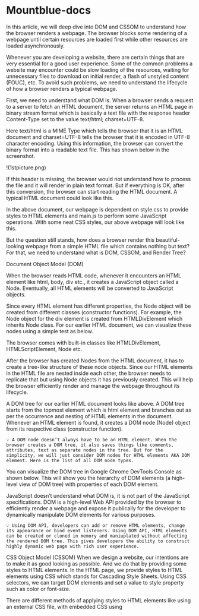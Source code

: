 # Mountblue-docs
In this article, we will deep dive into DOM and CSSOM to understand how the browser renders a webpage. The browser blocks some rendering of a webpage until certain resources are loaded first while other resources are loaded asynchronously.

Whenever you are developing a website, there are certain things that are very essential for a good user experience. Some of the common problems a website may encounter could be slow loading of the resources, waiting for unnecessary files to download on initial render, a flash of unstyled content (FOUC), etc. To avoid such problems, we need to understand the lifecycle of how a browser renders a typical webpage.

First, we need to understand what DOM is. When a browser sends a request to a server to fetch an HTML document, the server returns an HTML page in binary stream format which is basically a text file with the response header Content-Type set to the value text/html; charset=UTF-8.

Here text/html is a MIME Type which tells the browser that it is an HTML document and charset=UTF-8 tells the browser that it is encoded in UTF-8 character encoding. Using this information, the browser can convert the binary format into a readable text file. This has shown below in the screenshot.

!(1stpicture.png)

If this header is missing, the browser would not understand how to process the file and it will render in plain text format. But if everything is OK, after this conversion, the browser can start reading the HTML document. A typical HTML document could look like this.

In the above document, our webpage is dependent on style.css to provide styles to HTML elements and main.js to perform some JavaScript operations. With some neat CSS styles, our above webpage will look like this.

But the question still stands, how does a browser render this beautiful-looking webpage from a simple HTML file which contains nothing but text? For that, we need to understand what is DOM, CSSOM, and Render Tree?

Document Object Model (DOM)

When the browser reads HTML code, whenever it encounters an HTML element like html, body, div etc., it creates a JavaScript object called a Node. Eventually, all HTML elements will be converted to JavaScript objects.

Since every HTML element has different properties, the Node object will be created from different classes (constructor functions). For example, the Node object for the div element is created from HTMLDivElement which inherits Node class. For our earlier HTML document, we can visualize these nodes using a simple test as below.

The browser comes with built-in classes like HTMLDivElement, HTMLScriptElement, Node etc.

After the browser has created Nodes from the HTML document, it has to create a tree-like structure of these node objects. Since our HTML elements in the HTML file are nested inside each other, the browser needs to replicate that but using Node objects it has previously created. This will help the browser efficiently render and manage the webpage throughout its lifecycle.

A DOM tree for our earlier HTML document looks like above. A DOM tree starts from the topmost element which is html element and branches out as per the occurrence and nesting of HTML elements in the document. Whenever an HTML element is found, it creates a DOM node (Node) object from its respective class (constructor function).

    💡 A DOM node doesn’t always have to be an HTML element. When the browser creates a DOM tree, it also saves things like comments, attributes, text as separate nodes in the tree. But for the simplicity, we will just consider DOM nodes for HTML elements AKA DOM element. Here is the list of all DOM node types.

You can visualize the DOM tree in Google Chrome DevTools Console as shown below. This will show you the hierarchy of DOM elements (a high-level view of DOM tree) with properties of each DOM element.

JavaScript doesn’t understand what DOM is, it is not part of the JavaScript specifications. DOM is a high-level Web API provided by the browser to efficiently render a webpage and expose it publically for the developer to dynamically manipulate DOM elements for various purposes.

    💡 Using DOM API, developers can add or remove HTML elements, change its appearance or bind event listeners. Using DOM API, HTML elements can be created or cloned in memory and maniuplated without affecting the rendered DOM tree. This gives developers the ability to construct highly dynamic web page with rich user experience.

CSS Object Model (CSSOM)
When we design a website, our intentions are to make it as good looking as possible. And we do that by providing some styles to HTML elements. In the HTML page, we provide styles to HTML elements using CSS which stands for Cascading Style Sheets. Using CSS selectors, we can target DOM elements and set a value to style property such as color or font-size.

There are different methods of applying styles to HTML elements like using an external CSS file, with embedded CSS using <style> tag, with an inline method using the style attribute on HTML elements or using JavaScript. But in the end, the browser has to do the heavy lifting of applying CSS styles to the DOM elements.

Let’s say, for our earlier example, we are going to use the below CSS styles (this is not the CSS used for the card shown in the screenshot). For the sake of simplicity, we are not going to be bothered about how we are importing the CSS styles in the HTML page.

After constructing the DOM, the browser reads CSS from all the sources (external, embedded, inline, user-agent, etc.) and construct a CSSOM. CSSOM stands for CSS Object Model which is a Tree Like structure just like DOM.

Each node in this tree contains CSS style information that will be applied to DOM elements that it target (specified by the selector). CSSOM, however, does not contain DOM elements which can’t be printed on the screen like <meta>, <script>, <title> etc.

As we know, most of the browser comes with its own stylesheet which is called as user agent stylesheet, the browser first computes final CSS properties for DOM element by overriding user agent styles with CSS provided by the developer properties (using specificity rules) and then construct a node.

Even if a CSS property (such as display) for a particular HTML element isn’t defined by either the developer or the browser, its value is set to the default value of that property as specified by the W3C CSS standard. While selecting the default value of a CSS property, some rules of inheritance are used if a property qualifies for the inheritance as mentioned in the W3C documentation.

For example, color and font-size among others inherits the value of the parent if these properties are missing for an HTML element. So you can imagine having these properties on an HTML element and all its children inheriting it. This is called cascading of styles and that’s why CSS is an acronym of Cascading Style Sheets. This is the very reason why the browser constructs a CSSOM, a tree-like structure to compute styles based on CSS cascading rules.

    💡 You can see the computed style of an HTML element by using Chrome DevTools console in Elements panel. Select any HTML element from the left panel and click on the computed tab on the right panel.

We can visualize the CSSOM tree for our earlier example using the below diagram. For the sake of simplicity, we are going to ignore the user-agent styles and focus on CSS styles mentioned earlier.

As you can see from the above diagram, our CSSOM tree does not contain elements which do not get printed on the screen like <link>, <title>, <script> etc. CSS property values in the red colors are cascaded down from the top while property values in the gray are overriding the inherited values.
Render Tree

Render-Tree is also a tree-like structure constructed by combining DOM and CSSOM trees together. The browser has to calculate the layout of each visible element and paint them on the screen, for that browser uses this Render-Tree. Hence, unless Render-Tree isn’t constructed, nothing is going to get printed on the screen which is why we need both DOM and CSSOM trees.

As Render-Tree is a low-level representation of what will eventually get printed on the screen, it won’t contain nodes that do not hold any area in the pixel matrix. For example, display:none; elements have dimensions of 0px X 0px, hence they won’t be present in Render-Tree.

As you can see from the above diagram, Render-Tree combines DOM and CSSOM to generate a tree-like structure containing only the elements which will be printed on the screen.

Since in CSSOM, p element situated inside div has display:none; style set on it, it and its children won’t be present in Render-Tree, since it occupies no space on the screen. However, if you have elements with visibility:hidden or opacity:0, they will occupy space on the screen hence they will be present in the Render-Tree.

Unlike DOM API which gives access to the DOM elements in the DOM tree constructed by the browser, CSSOM is kept hidden from the user. But since the browser combines DOM and CSSOM to form the Render Tree, the browser exposes the CSSOM node of a DOM element by providing high-level API on the DOM element itself. This enables the developer to access or change the CSS properties of a CSSOM node.

    💡 Since manipulating styles of an element using JavaScript is beyond the scope of this article, so here is the link to awesome CSS Tricks Article that covers the broad spectrum of CSSOM API. We also have new CSS Typed Object API in JavaScript which is more accurate way to maniulate styles of an element.

Rendering Sequence

Now that we have a good understanding of what DOM, CSSOM, and Render-Tree are, let’s understand how a browse renders a typical webpage using them. Having a minimal understanding of this process is crucial for any web developers as it will help us design our website for maximum user experience (UX) and performance.

When a web page is loaded, the browser first reads the HTML text and constructs DOM Tree from it. Then it processes the CSS whether that is inline, embedded, or external CSS and constructs the CSSOM Tree from it.

After these trees are constructed, then it constructs the Render-Tree from it. Once the Render-Tree is constructed, then the browser starts the printing individual elements on the screen.
Layout operation

The first browser creates the layout of each individual Render-Tree node. The layout consists of the size of each node in pixels and where (position) it will be printed on the screen. This process is called layout since the browser is calculating the layout information of each node.

This process is also called reflow or browser reflow and it can also occur when you scroll, resize the window or manipulate DOM elements. Here is a list of events that can trigger the layout/reflow of the elements.

    💡 We should avoid the webpage going through multiple layout operations for minuscule reasons since it is a costly operation. Here is an article by Paul Lewis where he talks about how we can avoid complex and costly layout operations as well as layout thrashing.

Paint operation

Until now we have a list of geometries that need to be printed on the screen. Since elements (or a sub-tree) in the Render-Tree can overlap each other and they can have CSS properties that make them frequently change the look, position, or geometry (such as animations), the browser creates a layer for it.

Creating layers helps the browser efficiently perform painting operations throughout the lifecycle of a web page such as while scrolling or resizing the browser window. Having layers also help the browser correctly draw elements in the stacking order (along the z-axis) as they were intended by the developer.

Now that we have layers, we can combine them and draw them on the screen. But the browser does not draw all the layers in a single go. Each layer is drawn separately first.

Inside each layer, the browser fills the individual pixels for whatever visible property the element has such as border, background color, shadow, text, etc. This process is also called as rasterization. To increase performance, the browser may use different threads to perform rasterization.

The analogy of layers in Photoshop can be applied to how the browser renders a web page as well. You can visualize different layers on a web page from Chrome DevTools. Open DevTools and from more tools options, select Layers. You can also visualize layer borders from the Rendering panel.

    💡 Rasterization is normally done in CPU which makes it slow and expensive, but we now have new techniques to do it in GPU for performance enhancement. This intel article covers painting topic in details, it’s a must read. To understand concept of layers in great details, this is a must read article.

Compositing operation

Until now, we haven’t drawn a single pixel on the screen. What we have are different layers (bitmap images) that should be drawn on the screen in a specific order. In compositing operations, these layers are sent to GPU to finally draw it on the screen.

Sending entire layers to draw is clearly inefficient because this has to happen every time there is a reflow (layout) or repaint. Hence, a layer is broken down into different tiles which then will be drawn on the screen. You can also visualize these tiles in Chrome’s DevTool Rendering panel.

From the above information, we can construct a sequence of events the browser goes through from a web page to render things on the screen from as simple as HTML and CSS text content.

This sequence of events is also called the critical rendering path.

    💡 Mariko Kosaka has written a beautiful article on this process with cool illustrations and broader explanations of each concept. Highly recommended.

Browser engines

The job of creating DOM Tree, CSSOM Tree, and handle rendering logic is done using a piece of software called a Browser Engine (also known as Rendering Engine or Layout Engine) which resides inside the browser. This browser engine contains all the necessary elements and logic to render a web page from HTML code to actual pixels on the screen.

If you heard people talking about WebKit, they were talking about a browser engine. WebKit is used by Apple’s Safari browser and was the default rendering engine for the Google Chrome browser. As of now, the Chromium project uses Blink as the default rendering engine. Here is a list of different browser engine used by some of the top web browsers.
Rendering Process in browsers

We all know that JavaScript language is standardized through the ECMAScript standard, in fact since JavaScript is a registered trademark, we just call it ECMAScript now. Therefore, every JavaScript engine provider such as V8, Chakra, Spider Monkey, etc. has to obey the rules of this standard.

Having a standard gives us consistent JavaScript experience among all JavaScript runtimes such as browsers, Node, Deno, etc. This is great for the consistent and flawless development of JavaScript (and web) applications for multiple platforms.

However, that’s not the case with how a browser renders things. HTML, CSS, or JavaScript, these languages are standardized by some entity or some organization. However, how a browser manages them together to render things on the screen is not standardized. The browser engine of Google Chrome might do things differently than the browser engine of Safari.

Therefore, it’s hard to predict the rendering sequence in a particular browser and the mechanism behind it. However, the HTML5 specification has made some effort to standardize how rendering should work in theory but how browsers adhere to this standard is totally up to them.

Despite these inconsistencies, there are some common principles that are usually the same among all browsers. Let’s understand the common approach a browser takes to render things on the screen and the lifecycle events of this process. To understand this process, I have prepared a small project to test different rendering scenarios (link below).

Parsing and External Resources

Parsing is the process of reading HTML content and constructing a DOM tree from it. Hence the process is also called DOM parsing and the program that does that is called the DOM parser.

Most browsers provide the DOMParser Web API to construct a DOM tree from the HTML code. An instance of DOMParser class represents a DOM parser and using the parseFromString prototype method, we can parse raw HTML text (code) into a DOM tree (as shown below).

When the browser request for a webpage and server responds with some HTML text (with Content-Type header set to text/html), a browser may start parsing the HTML as soon as a few characters or lines of the entire document are available. Hence the browser can build the DOM tree incrementally, one node at a time. The browser parses HTML from top to bottom and not anywhere in the middle since the HTML represents a nested tree-like structure.

In the above example, we have accessed the incremental.html file from our Node server and set the network speed to only 10kbps (from the Network panel). Since it will take a long time for the browser to load (download) this file (as it contains 1000 h1 elements), the browser constructs a DOM tree from the first few bytes and prints them on the screen (as it downloads the remaining content of the HTML file in the background).

If you have a look at the Performance chart of the above request, you will be able to see some events in the Timing row. These events are commonly known as performance metrics. When these events are placed as close as possible to each other and happen as early as possible, better the user experience.

    💡 Use the ⟳ icon in the Performance tab to capture a performance profile.

The FP is an acronym of First Paint, which means the time at which the browser has started printing things on the screen (could be as simple as the first pixel of the background color of the body).

The FCP is an acronym of First Contentful Paint which means the time at which the browser has rendered the first pixel of the content such as text or image. The LCP is an acronym of the Largest Contentful Paint which means the time at which the browser has rendered large pieces of text or image.

    💡 You might have heard about FMP (first meaningful paint) which is also a metric similar to LCP but it has been dropped from Chrome in favor of LCP.

The L stands for the onload event which is emitted by the browser on the window object. Similarly, the DCL stands for the DOMContentLoaded event which is emitted on the document object but it bubbles up to window, hence you can listen to it on the window as well. These events are a little complex to understand, so we will discuss them in a bit.

Whenever the browser encounters an external resource such as a script file (JavaScript) via <script src="url"></script> element, a stylesheet file (CSS) via <link rel="stylesheet" href="url"/> tag, an image file via <img src="url" /> element or any other external resource, the browser will start the download of that file in the background (away from the main thread of the JavaScript execution).

The most important thing to remember is the DOM parsing normally happens on the main thread. So if the main JavaScript execution thread is busy, DOM parsing will not progress until the thread is free. Why that’s so important you may ask? Because script elements are parser-blocking. Every external file requests such as image, stylesheet, pdf, video, etc. do not block DOM construction (parsing) except script (.js) file requests.
Parser-Blocking Scripts

A parser-blocking script is a script (JavaScript) file/code that stops the parsing of the HTML. When the browser encounters a script element, if it an embedded script, then it will execute that script first and then continue parsing the HTML to construct the DOM tree. So all embedded scripts are parser-blocking, end of the discussion.

If the script element is an external script file, the browser will start the download of the external script file off the main thread but it will halt the execution of the main thread until that file is downloaded. That means no more DOM parsing until the script file is downloaded.

Once the script file is downloaded, the browser will first execute the downloaded script file on the main thread (obviously) and then continue with the DOM parsing. If the browser again finds another script element in HTML, it will perform the same operation. So why browser has to halt the DOM parsing until JavaScript is downloaded and executed?

The browser exposes DOM API to the JavaScript runtime, which means we can access and manipulate DOM elements from the JavaScript. This is how dynamic web frameworks such as React and Angular works. But if the browser wishes to run DOM parsing and script execution parallelly, then there could be race conditions between the DOM parser thread and the main thread which is why DOM parsing must happen on the main thread.

However, halting DOM parsing while the script file is being downloaded in the background is totally unnecessary in most cases. Hence HTML5 gives us the async attribute for the script tag. When DOM parser encounters an external script element with async attribute, it will not halt the parsing process while the script file is being downloaded in the background. But once the file is downloaded, the parsing will halt and the script (code) will be executed.

We also have a magical defer attribute for the script element which works similar to the async attribute but unlike the async attribute, the script doesn’t execute even when the file is fully downloaded. All defer scripts are executed once the parser has parsed all HTML which means the DOM tree is fully constructed. Unlike async scripts, all defer scripts are executed in the order they appear in the HTML document (or DOM tree).

All normal scripts (embedded or external) are parser-blocking as they halt the construction of DOM. All async scripts (AKA asynchronous scripts) do not block parser until they are downloaded. As soon as an async script is downloaded, it becomes parser-blocking. However, all defer scripts (AKA deferred scripts) are non-parser-blocking script as they do not block the parser and execute after the DOM tree is fully constructed.

In the above example, the parser-blocking.html file contains a parser-blocking script after 30 elements which is why the browser displays 30 elements at first, stops the DOM parsing, and starts loading the script file. The second script file doesn't block the parsing as it has the defer attribute, so it will execute once the DOM tree is fully constructed.

If we take a look at the Performance panel, the FP and FCP happens as soon as possible (hidden behind the Timings label) since the browser starts to build a DOM tree as soon as some HTML content is available, hence it can render some pixels on the screen.

The LCP happens after 5 seconds because the parser-blocking script has blocked the DOM parsing for 5 seconds (its download time) and only 30 text elements were rendered on the screen when the DOM parser was blocked which is not sufficient to be called as the largest contentful paint (according to Google Chrome standards). But once the script was downloaded and executed, DOM parsing resumed and large content was rendered on the screen which led to the firing of LCP event.

    💡 Parser-blocking is also referred to as render-blocking as rendering won’t happen unless the DOM tree is constructed, but these two are quite different things as we will see in a bit.

Some browsers may incorporate a speculative parsing strategy where the HTML parsing (but not the DOM tree construction) is offloaded to a separate thread so that browser can read elements such as link(CSS), script, img, etc. and download these resources eagerly.

This is quite helpful if you have three script elements one after the other, but the browser won’t be able to start the download of the second script until the first script is downloaded as the DOM parser couldn’t read the second script element. We can fix this easily by using async tag but asynchronous scripts are not guaranteed to execute in order.

The reason it is called speculative parsing because the browser is making a speculation that a particular resource is expected to load in the future, so better load it now in the background. However, if some JavaScript manipulates DOM and removes/hides the element with an external resource, then speculation fails and these files were loaded for nothing. Tough.

    💡 Every browser has a mind of its own, so when or if speculative parsing will happen is not guaranteed. However, you can ask the browser to load some resources ahead of time using the <link rel="preload"> element.

Render-Blocking CSS

As we learned, any external resource request except a parser-blocking script file doesn’t block the DOM parsing process. Hence CSS (including embedded) doesn’t block the DOM parser…(wait for it)…directly. Yes, CSS can block DOM parsing but for that, we need to understand the rendering processes.

The browser engines inside your browser construct the DOM tree from HTML content received as a text document from the server. Similarly, it constructs the CSSOM tree from the stylesheet content such as from an external CSS file or embedded (as well as inline) CSS in the HTML.

Both DOM and CSSOM tree constructions happen on the main thread and these trees are getting constructed concurrently. Together they form the Render Tree that is used to print things on the screen which is also getting built incrementally as the DOM tree is getting constructed.

As we have learned that DOM tree generation is incremental which means as the browser reads HTML, it will add DOM elements to the DOM tree. But that’s not the case with the CSSOM tree. Unlike the DOM tree, CSSOM tree construction is not incremental and must happen in a specific manner.

When browser find <style> block, it will parse all the embedded CSS and update the CSSOM tree with new CSS (style) rules. After that, it will continue parsing the HTML in the normal manner. The same goes for inline styling.

However, things change drastically when the browser encounters an external stylesheet file. Unlike an external script file, an external stylesheet file is not parser-blocking resources, hence the browser can download it in the background silently and the DOM parsing will continue.

But unlike the HTML file (for the DOM construction), the browser won’t process the stylesheet file content one byte at a time. This is because browsers can’t build the CSSOM tree incrementally as it reads the CSS content. The reason for that is, a CSS rule at the end of the file might override a CSS rule written at the top of the file.

Hence if the browser starts constructing CSSOM incrementally as it parses the stylesheet content, it will lead to multiple renders of the Render Tree as the same CSSOM nodes are getting updated because of the style overrides rules that appear later in the stylesheet file. It would be an unpleasant user experience to see elements changing styles on the screen as CSS is getting parsed. Since CSS styles are cascading, one rule change can affect many elements.

Hence browsers do not process external CSS files incrementally and the CSSOM tree update happens at once after all the CSS rules in the stylesheet are processed. Once the CSSOM tree update is completed, then the Render Tree is updated which then is rendered on the screen.

CSS is a render-blocking resource. Once the browser makes a request to fetch an external stylesheet, the Render Tree construction is halted. Therefore the Critical Rendering Path (CRP) is also stuck and nothing is getting rendered on the screen as demonstrated below. However, the DOM tree construction is still undergoing while the stylesheet is being downloaded in the background.

A browser could have used an older state of the CSSOM tree to generate Render Tree as HTML is getting parsed to render things on the screen incrementally. But this has a huge downside. In this case, once the stylesheet is downloaded and parsed, and CSSOM is updated, Render Tree will be updated and rendered on the screen. Now the Render Tree nodes generated with older CSSOM will be repainted with new styles and it could also lead to Flash of Unstyled Content (FOUC) which is is very bad for UX.

Hence browsers will wait until the stylesheet is loaded and parsed. Once the stylesheet is parsed and CSSOM is updated, the Render Tree is updated, and CRP is unblocked which leads to the paint of Render Tree on the screen. Due to this reason, it is recommended to load all external stylesheets as early as possible, possibly in the head section.

Let’s imagine a scenario where the browser has started parsing HTML and it encounters an external stylesheet file. It will start the download of the file in the background, block the CRP, and continue with the DOM parsing. But then it encounters a script tag. So it will start the download of the external script file and block the DOM parsing. Now the browser is sitting idle waiting for the stylesheet and script file to download completely.

But this time, the external script file has been downloaded completely while the stylesheet is still being downloaded in the background. Should the browser execute the script file? Is there any harm doing that?

As we know, CSSOM provides a high-level JavaScript API to interact with the styles of the DOM elements. For example, you can read or update the background color of a DOM element using elem.style.backgroundColor property. The style object associated the elem element exposes the CSSOM API and there are many other APIs to do the same (read this css-tricks article).

As a stylesheet is being downloaded background, JavaScript can still execute as the main thread is not being blocked by the loading stylesheet. If our JavaScript program accesses CSS properties of a DOM element (through CSSOM API), we will get a proper value (as per the current state of CSSOM).

But once the stylesheet is downloaded and parsed, which leads to CSSOM update, our JavaScript now has a bad CSS value of the element since the new CSSOM update could have changed the CSS properties of that DOM element. Due to this reason, it’s not safe to execute JavaScript while the stylesheet is being downloaded.

As per the HTML5 specification, the browser may download a script file but it will not execute it unless all previous stylesheets are parsed. When a stylesheet blocks the execution of a script, it is called a script-blocking stylesheet or a script-blocking CSS.

In the above example, the script-blocking.html contains a link tag (for an external stylesheet) followed by a script tag (for an external JavaScript). Here the script gets downloaded really fast without any delay but the stylesheet takes 6 seconds to download. Hence, even though the script is downloaded completely as we can see from the Network panel, it wasn’t executed by the browser immediately. Only after the stylesheet is loaded, we see the Hello World messaged logged by the script.

    💡 Like async or defer attribute makes script element non-parser-blocking, an external stylesheet can also be marked as non-render-blocking using the media attribute. Using the media attribute value, the browser can make a smart decision when to load the stylesheet.

Document’s DOMContentLoaded Event

The DOMContentLoaded (DCL) event marks a point in time when the browser has constructed a complete DOM tree from all the available HTML. But there are a lot of factors involved that can change when the DCL event is fired.

document.addEventListener( 'DOMContentLoaded', function(e) {
    console.log( 'DOM is fully parsed!' );
} );

If our HTML doesn’t contain any scripts, DOM parsing won’t get blocked and DCL will fire as quickly as the browser can parse the entire HTML. If we have parser-blocking scripts, then DCL has to wait until all parser-blocking scripts are downloaded and executed.

Things get a little complicated when stylesheets are thrown into the picture. Even though you have no external scripts, DCL will wait until all stylesheets are loaded. Since DCL marks a point in time when the entire DOM tree is ready, but DOM won’t be safe to access (for the style information) unless CSSOM is also fully constructed. Hence most browsers wait until all external stylesheets are loaded and parsed.

Script-blocking stylesheet will obviously delay the DCL. In this case, since the script is waiting for the stylesheet to load, the DOM tree is not getting constructed.

DCL is one of the website performance metrics. We should optimize the DCL to be as small as possible (the time at which it occurs). One of the best practices is to use defer and async tag for script element whenever possible so that browser can perform other things while scripts are being downloaded in the background. Second, we should optimize the script-blocking and render-blocking stylesheets.
Window’s load event

As we know JavaScript can block DOM tree generation but that’s not the case with external stylesheets and files such as images, videos, etc.

The DOMContentLoaded event marks a point in time when the DOM tree is fully constructed and it is safe to access, the window.onload event marks a point in time when external stylesheets and files are downloaded and our web application (complete) has finished downloading.
```
window.addEventListener( 'load', function(e) {
  console.log( 'Page is fully loaded!' );
} )
```
In the above example, the rendering.html file has an external stylesheet in the head that takes around 5 seconds to download. Since it’s in the head section, the FP and FCP occurs after 5 seconds since the stylesheet will block the rendering of any content below it (as it blocks CRP).

After that, we have an img element that loads an image that takes around 10 seconds to download. So the browser will keep downloading this file in the background and move on with the DOM parsing and rendering (as an external image resource is neither parser-blocking nor render-blocking).

Next, we have three external JavaScript files and they take 3s, 6s, and 9s to download respectively and most importantly, they are not async. This means the total load time should be close to 18 seconds as the subsequent script won’t start downloading before the previous one is executed. However, looking at the DCL event, our browser seemed to have used the speculative strategy to eagerly download the script files so the total time to load is close to 9 seconds.

Since the last file to download that can affect the DCL is the last script file with the load time of 9 seconds (since stylesheet has already been downloaded in 5 seconds), the DCL event occurs around 9.1 seconds.

We also had another external resource which was the image file and it kept loading in the background. Once it was fully downloaded (which takes 10 seconds), the window’s load event was fired after 10.2 seconds which marks that the webpage (application) is fully loaded.
